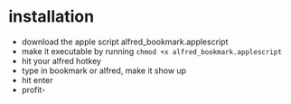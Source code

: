# installation
- download the apple script alfred_bookmark.applescript
- make it executable by running `chmod +x alfred_bookmark.applescript`
- hit your alfred hotkey 
- type in bookmark or alfred, make it show up
- hit enter
- profit- 
